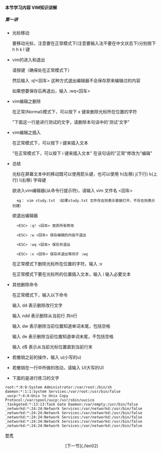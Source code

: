 #### 本节学习内容 VIM知识讲解

##### 第一讲
- 光标移动
	
	要移动光标，注意要在正常模式下(注意要输入法不要在中文状态下)分别按下 h h k l 键

- vim的进入和退出
	
	请按<ESC>键（确保处在正常模式下）
	
	然后输入 :q!<回车> 这种方式退出编辑器不会保存原来编辑过的内容
	
	如果想要保存后再退出，输入 :wq<回车>

- vim编辑之删除
	
	在正常(Normal)模式下，可以按下 x 键来删除光标所在位置的字符
	
	"下面这一行是进行测试的文字，请删除本句话中的'测试'文字"

- vim编辑之插入
	
	在正常模式下，可以按下 i 键来插入文本
	
	"在正常模式下，可以按下 i 键来插入文本" 在该句话的"正常"修改为"编辑"

- 总结

	光标在屏幕文本中的移动既可以使用箭头键，也可以使用 h(左移) j(下行) k(上行) l(右移) 字母键

	欲进入vim编辑器(从命令行提示符)，请输入 vim 文件名 <回车>
	
		eg： vim study.txt （如果study.txt 文件存在则表示直接打开，不存在则表示创建） 

	欲退出编辑器

		<ESC> :q! <回车> 放弃所有修改

		<ESC> :w <回车> 保存编辑的内容不退出

		<ESC> :wq <回车> 保存并退出

		<ESC> :x <回车> 保存并退出等同于 :wq

	在正常模式下删除光标所在位置的字符，输入 :x

	在正常模式下要在光标所的位置插入文本，输入 i 输入必要文本 <ESC>


- 其他删除命令
	
	在正常模式下，输入以下命令 

	输入 dd 表示删除改行文字

	输入 ndd 表示删除从当前行 共n行

	输入 dw 表示删除当前位置知道单词末尾，包括空格

	输入 de 表示删除当前位置知道单词末尾，不包括空格

	输入 d$ 表示从当前光标位置直到当前行末
 
- 若撤销之前的操作，输入 u(小写的u)

- 若撤销在一行中所做的改动，请输入 U(大写的U)

- 下面的是进行练习的文字

```
root:*:0:0:System Administrator:/var/root:/bin/sh
daemon:*:1:1:System Services:/var/root:/usr/bin/false
_uucp:*:4:4:Unix to Unix Copy Protocol:/var/spool/uucp:/usr/sbin/uucico
_taskgated:*:13:13:Task Gate Daemon:/var/empty:/usr/bin/false
_networkd:*:24:24:Network Services:/var/networkd:/usr/bin/false
_networkd:*:24:24:Network Services:/var/networkd:/usr/bin/false
_networkd:*:24:24:Network Services:/var/networkd:/usr/bin/false
_networkd:*:24:24:Network Services:/var/networkd:/usr/bin/false
_networkd:*:24:24:Network Services:/var/networkd:/usr/bin/false
```

[参考](http://www.cnblogs.com/hustskyking/archive/2013/06/11/linux-learning-details.html)

<center>[下一节](./len02)</center>
